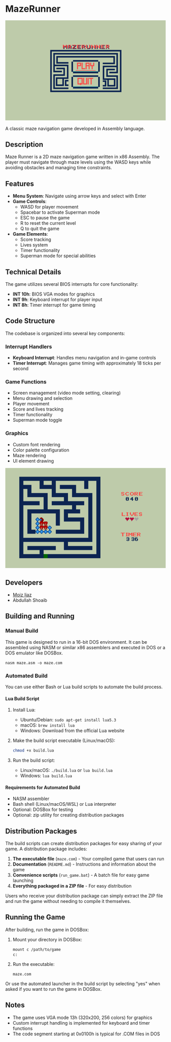 # MazeRunner
![MazeRunner](assets/1.png)

A classic maze navigation game developed in Assembly language.

## Description

Maze Runner is a 2D maze navigation game written in x86 Assembly. The player must navigate through maze levels using the WASD keys while avoiding obstacles and managing time constraints.

## Features

- **Menu System**: Navigate using arrow keys and select with Enter
- **Game Controls**:
  - WASD for player movement
  - Spacebar to activate Superman mode
  - ESC to pause the game
  - R to reset the current level
  - Q to quit the game
- **Game Elements**:
  - Score tracking
  - Lives system
  - Timer functionality
  - Superman mode for special abilities

## Technical Details

The game utilizes several BIOS interrupts for core functionality:
- **INT 10h**: BIOS VGA modes for graphics
- **INT 9h**: Keyboard interrupt for player input
- **INT 8h**: Timer interrupt for game timing

## Code Structure

The codebase is organized into several key components:

### Interrupt Handlers
- **Keyboard Interrupt**: Handles menu navigation and in-game controls
- **Timer Interrupt**: Manages game timing with approximately 18 ticks per second

### Game Functions
- Screen management (video mode setting, clearing)
- Menu drawing and selection
- Player movement
- Score and lives tracking
- Timer functionality
- Superman mode toggle

### Graphics
- Custom font rendering
- Color palette configuration
- Maze rendering
- UI element drawing

![Game Picture](assets/2.png)


## Developers

- [Moiz Ijaz](https://github.com/Moeezijaz1)
- Abdullah Shoaib

## Building and Running

### Manual Build
This game is designed to run in a 16-bit DOS environment. It can be assembled using NASM or similar x86 assemblers and executed in DOS or a DOS emulator like DOSBox.

```
nasm maze.asm -o maze.com
```

### Automated Build

You can use either Bash or Lua build scripts to automate the build process.

#### Lua Build Script

1. Install Lua:
   - Ubuntu/Debian: `sudo apt-get install lua5.3`
   - macOS: `brew install lua`
   - Windows: Download from the official Lua website

2. Make the build script executable (Linux/macOS):
   ```bash
   chmod +x build.lua
   ```

3. Run the build script:
   - Linux/macOS: `./build.lua` or `lua build.lua`
   - Windows: `lua build.lua`


#### Requirements for Automated Build
- NASM assembler
- Bash shell (Linux/macOS/WSL) or Lua interpreter
- Optional: DOSBox for testing
- Optional: zip utility for creating distribution packages

## Distribution Packages

The build scripts can create distribution packages for easy sharing of your game. A distribution package includes:

1. **The executable file** (`maze.com`) - Your compiled game that users can run
2. **Documentation** (`README.md`) - Instructions and information about the game
3. **Convenience scripts** (`run_game.bat`) - A batch file for easy game launching
4. **Everything packaged in a ZIP file** - For easy distribution

Users who receive your distribution package can simply extract the ZIP file and run the game without needing to compile it themselves.

## Running the Game

After building, run the game in DOSBox:

1. Mount your directory in DOSBox:
   ```
   mount c /path/to/game
   c:
   ```

2. Run the executable:
   ```
   maze.com
   ```

Or use the automated launcher in the build script by selecting "yes" when asked if you want to run the game in DOSBox.

## Notes

- The game uses VGA mode 13h (320x200, 256 colors) for graphics
- Custom interrupt handling is implemented for keyboard and timer functions
- The code segment starting at 0x0100h is typical for .COM files in DOS
